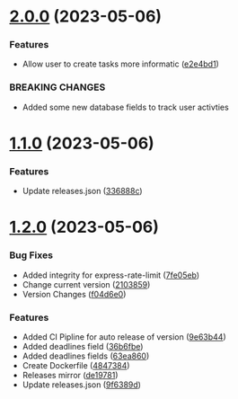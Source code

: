 # [2.0.0](https://github.com/hossainchisty/Backend-Goals-Management/compare/v1.1.0...v2.0.0) (2023-05-06)


### Features

* Allow user to create tasks more informatic ([e2e4bd1](https://github.com/hossainchisty/Backend-Goals-Management/commit/e2e4bd1361520a451d52c05b8939ba2c8c77062c))


### BREAKING CHANGES

* Added some new database fields to track user activties



# [1.1.0](https://github.com/hossainchisty/Backend-Goals-Management/compare/v1.2.0...v1.1.0) (2023-05-06)


### Features

* Update releases.json ([336888c](https://github.com/hossainchisty/Backend-Goals-Management/commit/336888c6e820de31e00398d02c2e8b32f963929d))



# [1.2.0](https://github.com/hossainchisty/Backend-Goals-Management/compare/4847384e4ad3187c3e820878f853185fc1c3d166...v1.2.0) (2023-05-06)


### Bug Fixes

* Added integrity for express-rate-limit ([7fe05eb](https://github.com/hossainchisty/Backend-Goals-Management/commit/7fe05eb844b26c2ef9c903503b2ebd17f46baae3))
* Change current version ([2103859](https://github.com/hossainchisty/Backend-Goals-Management/commit/210385959ff4a4410bb60c71d1e21ff97c3485f6))
* Version Changes ([f04d6e0](https://github.com/hossainchisty/Backend-Goals-Management/commit/f04d6e06a165b91f3d6780373474f5a4151899af))


### Features

* Added CI Pipline for auto release of version ([9e63b44](https://github.com/hossainchisty/Backend-Goals-Management/commit/9e63b443bec65b29697f528ccf83ec76d4f29f9c))
* Added deadlines field ([36b6fbe](https://github.com/hossainchisty/Backend-Goals-Management/commit/36b6fbed5cb05083d89835521dd5f00eec63c4f6))
* Added deadlines fields ([63ea860](https://github.com/hossainchisty/Backend-Goals-Management/commit/63ea8607469dbff8a1451e84992e36674a93451f))
* Create Dockerfile ([4847384](https://github.com/hossainchisty/Backend-Goals-Management/commit/4847384e4ad3187c3e820878f853185fc1c3d166))
* Releases mirror ([de19781](https://github.com/hossainchisty/Backend-Goals-Management/commit/de197818fec6c638b3519466466284fcad1e87ac))
* Update releases.json ([9f6389d](https://github.com/hossainchisty/Backend-Goals-Management/commit/9f6389d12440b7684faf0dd371563dfad159c833))



